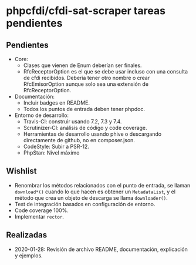 # phpcfdi/cfdi-sat-scraper tareas pendientes

## Pendientes

- Core:
    - Clases que vienen de Enum deberían ser finales.
    - RfcReceptorOption es el que se debe usar incluso con una consulta de cfdi recibidos.
      Debería tener otro nombre o crear RfcEmisorOption aunque solo sea una extensión de RfcReceptorOption.
- Documentación:
    - Incluir badges en README.
    - Todos los puntos de entrada deben tener phpdoc.
- Entorno de desarrollo:
    - Travis-CI: construir usando 7.2, 7.3 y 7.4.
    - Scrutinizer-CI: análisis de código y code coverage.
    - Herramientas de desarrollo usando phive o descargando directamente de github, no en composer.json.
    - CodeStyle: Subir a PSR-12.
    - PhpStan: Nivel máximo

## Wishlist

- Renombrar los métodos relacionados con el punto de entrada, se llaman `download*()` cuando lo que hacen es
  obtener un `MetadataList`, y el método que crea un objeto de descarga se llama `downloader()`.
- Test de integración basados en configuración de entorno.
- Code coverage 100%.
- Implementar `rector`.

## Realizadas

- 2020-01-28: Revisión de archivo README, documentación, explicación y ejemplos.

